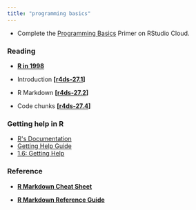 ```yaml
---
title: "programming basics"
---
```



- Complete the [Programming Basics](https://rstudio.cloud/learn/primers/1.2) Primer on RStudio Cloud. 


### Reading
- **[R in 1998](https://www.stat.auckland.ac.nz/~ihaka/downloads/Interface98.pdf)**


- Introduction **[[r4ds-27.1](http://r4ds.had.co.nz/r-markdown.html#introduction-18)]**

- R Markdown  **[[r4ds-27.2](http://r4ds.had.co.nz/r-markdown.html#r-markdown-basics)]**

- Code chunks **[[r4ds-27.4](http://r4ds.had.co.nz/r-markdown.html#code-chunks)]**



### Getting help in R

- [R's Documentation](https://dcl-2017-04.github.io/curriculum/documentation.html)
- [Getting Help Guide](https://dcl-2017-04.github.io/curriculum/getting-help.html)
- [1.6: Getting Help](http://r4ds.had.co.nz/introduction.html#getting-help-and-learning-more)



### Reference 

- **[R Markdown Cheat Sheet](https://www.rstudio.com/wp-content/uploads/2016/03/rmarkdown-cheatsheet-2.0.pdf)**

- **[R Markdown Reference Guide](https://www.rstudio.com/wp-content/uploads/2015/03/rmarkdown-reference.pdf)**

